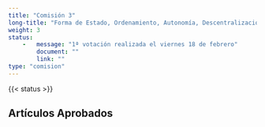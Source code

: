 ```yaml
---
title: "Comisión 3"
long-title: "Forma de Estado, Ordenamiento, Autonomía, Descentralización, Equidad, Justicia Territorial, Gobiernos Locales y Organización Fiscal."
weight: 3
status: 
    -   message: "1ª votación realizada el viernes 18 de febrero" 
        document: ""
        link: ""
type: "comision"
---
```

{{< status >}}

## Artículos Aprobados
